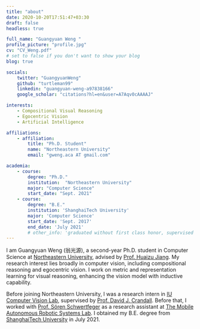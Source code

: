 ```yaml
---
title: "about"
date: 2020-10-20T17:51:47+03:30
draft: false
headless: true

full_name: "Guangyuan Weng "
profile_picture: "profile.jpg"
cv: "CV_Weng.pdf"
# set to false if you don't want to show your blog
blog: true

socials:
    twitter: "GuangyuanWeng"
    github: "turtleman99"
    linkedin: "guangyuan-weng-a97838166"
    google_scholar: "citations?hl=en&user=A7Aqv0cAAAAJ"

interests:
    - Compositional Visual Reasoning
    - Egocentric Vision
    - Artificial Intelligence

affiliations:
    - affiliation:
        title: "Ph.D. Student"
        name: "Northeastern University"
        email: "gweng.aca AT gmail.com"

academia:
    - course:
        degree: "Ph.D."
        institution:  "Northeastern University"
        major: "Computer Science"
        start_date: "Sept. 2021"
    - course:
        degree: "B.E."
        institution: 'ShanghaiTech University'
        major: 'Computer Science'
        start_date: 'Sept. 2017'
        end_date: 'July 2021'
        # other_info: 'graduated without first class honor, supervised by Prof. Very Cool!'
---
```


I am Guangyuan Weng (<font face=STKaiti>翁光源</font>), a second-year Ph.D. student in Computer Science at [Northeastern University][1], advised by [Prof. Huaizu Jiang][2]. My research interest lies broadly in computer vision, including compositional reasoning and egocentric vision. I work on metric and representation learning for visual reasoning, enhancing the vision model with inductive capability.


Before joining Northeastern University, I was a research intern in [IU Computer Vision Lab][3], supervised by [Prof. David J. Crandall][4]. Before that, I worked with [Prof. Sören Schwertfeger][5] as a research assistant at [The Mobile Autonomous Robotic Systems Lab][6]. I obtained my B.E. degree from [ShanghaiTech University][7] in July 2021.


[1]: https://www.northeastern.edu/
[2]: https://jianghz.me/
[3]: http://vision.soic.indiana.edu/
[4]: https://homes.luddy.indiana.edu/djcran/
[5]: https://robotics.shanghaitech.edu.cn/people/soeren
[6]: https://robotics.shanghaitech.edu.cn/
[7]: https://www.shanghaitech.edu.cn/eng/